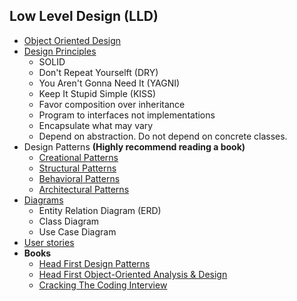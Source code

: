 ## Low Level Design (LLD)
+ [Object Oriented Design](https://github.com/Abdelrhman-Samir-99/Preparation-Library/tree/main/System%20Design/Low%20Level%20Design/Object%20Oriented%20Design/README.md)
+ [Design Principles](https://github.com/Abdelrhman-Samir-99/Preparation-Library/blob/main/System%20Design/Low%20Level%20Design/Design%20Principles/README.md)
  + SOLID
  + Don't Repeat Yourselft (DRY)
  + You Aren't Gonna Need It (YAGNI)
  + Keep It Stupid Simple (KISS)
  + Favor composition over inheritance
  + Program to interfaces not implementations
  + Encapsulate what may vary
  + Depend on abstraction. Do not depend on concrete classes.
+ Design Patterns **(Highly recommend reading a book)**
  + [Creational Patterns](https://github.com/Abdelrhman-Samir-99/Preparation-Library/blob/main/System%20Design/Low%20Level%20Design/Design%20Patterns/Creational/README.md)
  + [Structural Patterns](https://github.com/Abdelrhman-Samir-99/Preparation-Library/blob/main/System%20Design/Low%20Level%20Design/Design%20Patterns/Structural/README.md)
  + [Behavioral Patterns](https://github.com/Abdelrhman-Samir-99/Preparation-Library/blob/main/System%20Design/Low%20Level%20Design/Design%20Patterns/Behavioral/README.md)
  + [Architectural Patterns](https://github.com/Abdelrhman-Samir-99/Preparation-Library/blob/main/System%20Design/Low%20Level%20Design/Design%20Patterns/Architectural/README.md)
+ [Diagrams](https://github.com/Abdelrhman-Samir-99/Preparation-Library/tree/main/System%20Design/Low%20Level%20Design/Diagrams)
  + Entity Relation Diagram (ERD)
  + Class Diagram
  + Use Case Diagram
+ [User stories]()
+ **Books**
  + [Head First Design Patterns](https://longbiao.spatial-crowdsensing.com/courses/scad/files/head-first-design-patterns-compressed.pdf)
  + [Head First Object-Oriented Analysis & Design](http://index-of.es/Programming/O%27Reilly%20Desining%20Series/O%27Reilly%20Head%20First%20Object-Oriented%20Design%20and%20Analysis.pdf)
  + [Cracking The Coding Interview](http://englishonlineclub.com/pdf/Cracking%20the%20Coding%20Interview%20-%20189%20Programming%20Questions%20and%20Solutions%20(6th%20Edition)%20[EnglishOnlineClub.com].pdf)
